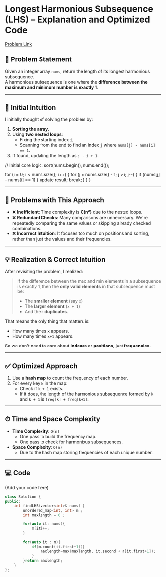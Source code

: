 # Longest Harmonious Subsequence (LHS) – Explanation and Optimized Code

[Problem Link](https://leetcode.com/problems/longest-harmonious-subsequence/?envType=daily-question&envId=2025-06-30)


## 🚀 Problem Statement

Given an integer array `nums`, return the length of its longest harmonious subsequence.  
A harmonious subsequence is one where the **difference between the maximum and minimum number is exactly 1**.

---

## 🧠 Initial Intuition

I initially thought of solving the problem by:

1. **Sorting the array.**
2. Using **two nested loops**:  
   - Fixing the starting index `i`,  
   - Scanning from the end to find an index `j` where `nums[j] - nums[i] == 1`.
3. If found, updating the length as `j - i + 1`.

// Initial core logic:
sort(nums.begin(), nums.end());

for (i = 0; i < nums.size(); i++) {
    for (j = nums.size() - 1; j > i; j--) {
        if (nums[j] - nums[i] == 1) {
            update result;
            break;
        }
    }
}

---

## 🧨 Problems with This Approach

- ❌ **Inefficient**: Time complexity is **O(n²)** due to the nested loops.
- ❌ **Redundant Checks**: Many comparisons are unnecessary. We're repeatedly comparing the same values or skipping already checked combinations.
- ❌ **Incorrect Intuition**: It focuses too much on positions and sorting, rather than just the values and their frequencies.

---

## 💡 Realization & Correct Intuition

After revisiting the problem, I realized:

> If the difference between the max and min elements in a subsequence is exactly 1, then the **only valid elements** in that subsequence must be:
> 
> - The **smaller element** (say `x`)
> - The **larger element** (`x + 1`)
> - And their **duplicates**.

That means the only thing that matters is:
- How many times `x` appears.
- How many times `x+1` appears.

So we don't need to care about **indexes** or **positions**, just **frequencies**.

---

## ✅ Optimized Approach

1. Use a **hash map** to count the frequency of each number.
2. For every key `k` in the map:
   - Check if `k + 1` exists.
   - If it does, the length of the harmonious subsequence formed by `k` and `k + 1` is `freq[k] + freq[k+1]`.

---

## ⏱ Time and Space Complexity

- **Time Complexity**: `O(n)`
  - One pass to build the frequency map.
  - One pass to check for harmonious subsequences.
- **Space Complexity**: `O(n)`
  - Due to the hash map storing frequencies of each unique number.

---

## 💻 Code

(Add your code here)

```cpp
class Solution {
public:
    int findLHS(vector<int>& nums) {
        unordered_map<int, int> m ;
        int maxlength = 0 ;

        for(auto it: nums){
            m[it]++;
        }

        for(auto it : m){
            if(m.count(it.first+1)){
                maxlength=max(maxlength, it.second + m[it.first+1]);
            }
        }return maxlength;
    }
};
```